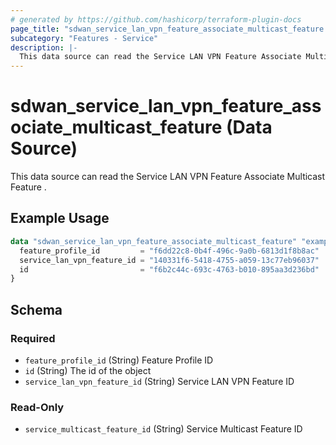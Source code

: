 ```yaml
---
# generated by https://github.com/hashicorp/terraform-plugin-docs
page_title: "sdwan_service_lan_vpn_feature_associate_multicast_feature Data Source - terraform-provider-sdwan"
subcategory: "Features - Service"
description: |-
  This data source can read the Service LAN VPN Feature Associate Multicast Feature .
---
```


# sdwan_service_lan_vpn_feature_associate_multicast_feature (Data Source)

This data source can read the Service LAN VPN Feature Associate Multicast Feature .

## Example Usage

```terraform
data "sdwan_service_lan_vpn_feature_associate_multicast_feature" "example" {
  feature_profile_id         = "f6dd22c8-0b4f-496c-9a0b-6813d1f8b8ac"
  service_lan_vpn_feature_id = "140331f6-5418-4755-a059-13c77eb96037"
  id                         = "f6b2c44c-693c-4763-b010-895aa3d236bd"
}
```

<!-- schema generated by tfplugindocs -->
## Schema

### Required

- `feature_profile_id` (String) Feature Profile ID
- `id` (String) The id of the object
- `service_lan_vpn_feature_id` (String) Service LAN VPN Feature ID

### Read-Only

- `service_multicast_feature_id` (String) Service Multicast Feature ID
